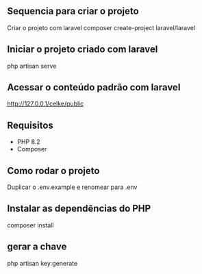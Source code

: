 ## Sequencia para criar o projeto
Criar o projeto com laravel
composer create-project laravel/laravel


## Iniciar o projeto criado com laravel
php artisan serve

## Acessar o conteúdo padrão com laravel
http://127.0.0.1/celke/public


## Requisitos
* PHP 8.2
* Composer

## Como rodar o projeto
Duplicar o .env.example e renomear para .env
<!-- ``` sinalizador texto? -->

## Instalar as dependências do PHP
composer install

## gerar a chave
php artisan key:generate

